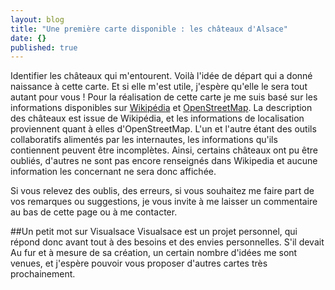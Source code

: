 ```yaml
---
layout: blog
title: "Une première carte disponible : les châteaux d'Alsace"
date: {}
published: true
---
```


Identifier les châteaux qui m'entourent. Voilà l'idée de départ qui a donné naissance à cette carte. Et si elle m'est utile, j'espère qu'elle le sera tout autant pour vous ! Pour la réalisation de cette carte je me suis basé sur les informations disponibles sur [Wikipédia](http://www.wikipedia.org/ "Wikipédia") et [OpenStreetMap](http://www.openstreetmap.org/ "OpenStreetMap"). La description des châteaux est issue de Wikipédia, et les informations de localisation proviennent quant à elles d'OpenStreetMap.
L'un et l'autre étant des outils collaboratifs alimentés par les internautes, les informations qu'ils contiennent peuvent être incomplètes.
Ainsi, certains châteaux ont pu être oubliés, d'autres ne sont pas encore renseignés dans Wikipedia et aucune information les concernant ne sera donc affichée. 

Si vous relevez des oublis, des erreurs, si vous souhaitez me faire part de vos remarques ou suggestions, je vous invite à me laisser un commentaire au bas de cette page ou à me contacter.

##Un petit mot sur Visualsace
Visualsace est un projet personnel, qui répond donc avant tout à des besoins et des envies personnelles. S'il devait 
Au fur et à mesure de sa création, un certain nombre d'idées me sont venues, et j'espère pouvoir vous proposer d'autres cartes très prochainement.